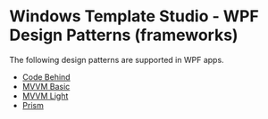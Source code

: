 # Windows Template Studio - WPF Design Patterns (frameworks)

The following design patterns are supported in WPF apps.

- [Code Behind](./codebehind.md)
- [MVVM Basic](./mvvmbasic.md)
- [MVVM Light](./mvvmlight.md)
- [Prism](./prism.md)